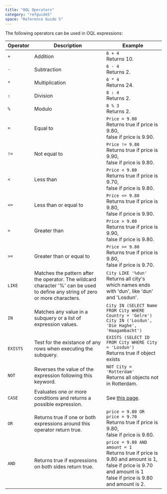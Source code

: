 ```yaml
---
title: "OQL Operators"
category: "refguide5"
space: "Reference Guide 5"
---
```



The following operators can be used in OQL expressions:

<table><thead><tr><th class="confluenceTh">Operator</th><th class="confluenceTh">Description</th><th class="confluenceTh">Example</th></tr></thead><tbody><tr><td class="confluenceTd"><code>+&nbsp;</code></td><td class="confluenceTd">Addition</td><td class="confluenceTd"><code>6 + 4</code><br class="atl-forced-newline">Returns 10.</td></tr><tr><td class="confluenceTd"><code>-</code></td><td class="confluenceTd">Subtraction</td><td class="confluenceTd"><code>6 - 4</code><br class="atl-forced-newline">Returns 2.</td></tr><tr><td class="confluenceTd"><code>*</code></td><td class="confluenceTd">Multiplication</td><td class="confluenceTd"><code>6 * 4</code><br class="atl-forced-newline">Returns 24.</td></tr><tr><td class="confluenceTd"><code>:</code></td><td class="confluenceTd">Division</td><td class="confluenceTd"><code>8 : 4</code><br class="atl-forced-newline">Returns 2.</td></tr><tr><td class="confluenceTd"><code>%</code></td><td class="confluenceTd">Modulo</td><td class="confluenceTd"><code>8 % 3</code><br class="atl-forced-newline">Returns 2.</td></tr><tr><td class="confluenceTd"><code>=</code></td><td class="confluenceTd">Equal to</td><td class="confluenceTd"><code>Price = 9.80</code><br class="atl-forced-newline">Returns true if price is 9.80,<br class="atl-forced-newline">false if price is 9.90.</td></tr><tr><td class="confluenceTd"><code>!=</code></td><td class="confluenceTd">Not equal to</td><td class="confluenceTd"><code>Price != 9.80</code><br class="atl-forced-newline">Returns true if price is 9.90,<br class="atl-forced-newline">false if price is 9.80.</td></tr><tr><td class="confluenceTd"><code>&lt;</code></td><td class="confluenceTd">Less than</td><td class="confluenceTd"><code>Price &lt; 9.80</code><br class="atl-forced-newline">Returns true if price is 9.70,<br class="atl-forced-newline">false if price is 9.80.</td></tr><tr><td class="confluenceTd"><code>&lt;=</code></td><td class="confluenceTd">Less than or equal to</td><td class="confluenceTd"><code>Price &lt;= 9.80</code><br class="atl-forced-newline">Returns true if price is 9.80,<br class="atl-forced-newline">false if price is 9.90.</td></tr><tr><td class="confluenceTd"><code>&gt;</code></td><td class="confluenceTd">Greater than</td><td class="confluenceTd"><code>Price &gt; 9.80</code><br class="atl-forced-newline">Returns true if price is 9.90,<br class="atl-forced-newline">false if price is 9.80.</td></tr><tr><td class="confluenceTd"><code>&gt;=</code></td><td class="confluenceTd">Greater than or equal to</td><td class="confluenceTd"><code>Price &gt;= 9.80</code><br class="atl-forced-newline">Returns true if price is 9.80,<br class="atl-forced-newline">false if price is 9.70.</td></tr><tr><td class="confluenceTd"><code>LIKE</code></td><td class="confluenceTd">Matches the pattern after the operator. The wildcard character '%' can be used to define any string of zero or more characters.</td><td class="confluenceTd"><code>City LIKE '%dun'</code><br class="atl-forced-newline">Returns all city's which names ends with 'dun', like 'dun' and 'Losdun'.</td></tr><tr><td class="confluenceTd"><code>IN</code></td><td class="confluenceTd">Matches any value in a subquery or a list of expression values.</td><td class="confluenceTd"><code>City IN (SELECT Name FROM City WHERE Country = 'Gelre')</code><br class="atl-forced-newline"><code>City IN ('Losdun', 'Die Haghe', 'Haagambacht')</code></td></tr><tr><td class="confluenceTd"><code>EXISTS</code></td><td class="confluenceTd">Test for the existance of any rows when executing the subquery.</td><td class="confluenceTd"><code>EXISTS (SELECT ID FROM City WHERE City = 'Losdun')</code><br class="atl-forced-newline">Returns true if object exists</td></tr><tr><td class="confluenceTd"><code>NOT</code></td><td class="confluenceTd">Reverses the value of the expression following this keyword.</td><td class="confluenceTd"><code>NOT City = 'Rotterdam'</code><br class="atl-forced-newline">Returns all objects not in Rotterdam.</td></tr><tr><td class="confluenceTd"><code>CASE</code></td><td class="confluenceTd">Evaluates one or more conditions and returns a possible expression.</td><td class="confluenceTd">See <a href="OQL+Case+Expression">this page</a>.</td></tr><tr><td class="confluenceTd"><code>OR</code></td><td class="confluenceTd">Returns true if one or both expressions around this operator return true.<span>&nbsp;</span></td><td class="confluenceTd"><code>price = 9.80 OR price = 9.70</code><br class="atl-forced-newline">Returns true if price is 9.80,<br class="atl-forced-newline">false if price is 9.60.</td></tr><tr><td class="confluenceTd"><code>AND</code></td><td class="confluenceTd"><span>Returns true if expressions on both sides return true.</span><span>&nbsp;</span></td><td class="confluenceTd"><code>price = 9.80 AND amount = 1</code><br class="atl-forced-newline">Returns true if price is 9.80 and amount is 1,<br class="atl-forced-newline">false if price is 9.70 and amount is 1<br class="atl-forced-newline">false if price is 9.80 and amount is 2.</td></tr></tbody></table>
